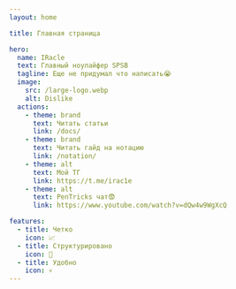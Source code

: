 ```yaml
---
layout: home

title: Главная страница

hero:
  name: IRacle
  text: Главный ноулайфер SPSB
  tagline: Еще не придумал что написать😭
  image:
    src: /large-logo.webp
    alt: Dislike
  actions:
    - theme: brand
      text: Читать статьи
      link: /docs/
    - theme: brand
      text: Читать гайд на нотацию
      link: /notation/
    - theme: alt
      text: Мой ТГ
      link: https://t.me/irac1e
    - theme: alt
      text: PenTricks чат😨
      link: https://www.youtube.com/watch?v=dQw4w9WgXcQ

features:
  - title: Четко
    icon: 📈
  - title: Структурировано
    icon: 📁
  - title: Удобно
    icon: 💀
---
```


<style module>
:root {
  --vp-home-hero-name-color: transparent;
  --vp-home-hero-name-background: -webkit-linear-gradient(10deg, #952ac6, #FFFFFF);
  --vp-home-hero-image-background-image: linear-gradient(326deg, #f8002f 0%, #000c14 74%);
  --vp-home-hero-image-filter: blur(44px);
}

@media (min-width: 640px) {
  :root {
    --vp-home-hero-image-filter: blur(56px);
  }
}

@media (min-width: 960px) {
  :root {
    --vp-home-hero-image-filter: blur(68px);
  }
}
</style>
